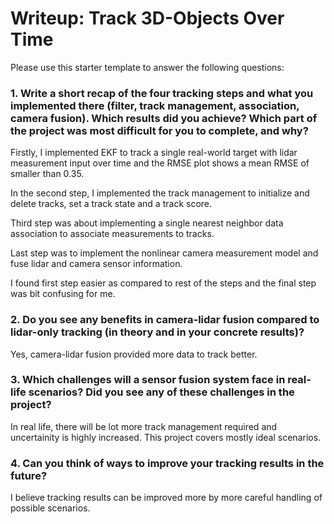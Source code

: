 # Writeup: Track 3D-Objects Over Time

Please use this starter template to answer the following questions:

### 1. Write a short recap of the four tracking steps and what you implemented there (filter, track management, association, camera fusion). Which results did you achieve? Which part of the project was most difficult for you to complete, and why?

Firstly, I implemented EKF to track a single real-world target with lidar measurement input over time and the RMSE plot shows a mean RMSE of smaller than 0.35.

In the second step, I implemented the track management to initialize and delete tracks, set a track state and a track score. 

Third step was  about implementing a single nearest neighbor data association to associate measurements to tracks.

Last step was to implement the nonlinear camera measurement model and fuse lidar and camera sensor information.


I found first step easier as compared to rest of the steps and the final step was bit confusing for me.
### 2. Do you see any benefits in camera-lidar fusion compared to lidar-only tracking (in theory and in your concrete results)? 
Yes, camera-lidar fusion provided more data to track better.

### 3. Which challenges will a sensor fusion system face in real-life scenarios? Did you see any of these challenges in the project?
In real life, there will be lot more track management required and uncertainity is highly increased. This project covers mostly ideal scenarios.

### 4. Can you think of ways to improve your tracking results in the future?
I believe tracking results can be improved more by more careful handling of possible scenarios.
